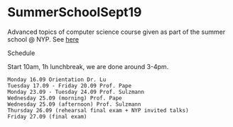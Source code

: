 # SummerSchoolSept19

Advanced topics of computer science course given as part of the summer school @ NYP.
See [here](https://sulzmann.github.io/SummerSchoolSept19/)

Schedule

Start 10am, 1h lunchbreak, we are done around 3-4pm.

    Monday 16.09 Orientation Dr. Lu
    Tuesday 17.09 - Friday 20.09 Prof. Pape
    Monday 23.09 - Tuesday 24.09 Prof. Sulzmann
    Wednesday 25.09 (morning) Prof. Pape
    Wednesday 25.09 (afternoon) Prof. Sulzmann
    Thursday 26.09 (rehearsal final exam + NYP invited talks)
    Friday 27.09 (final exam)
